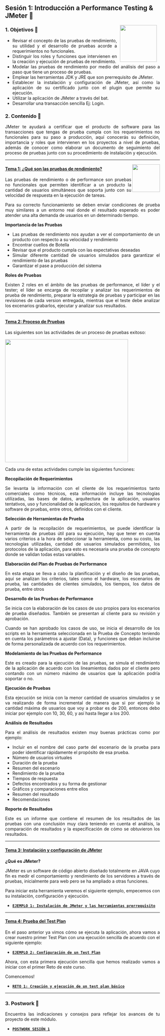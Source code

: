 ## Sesión 1: Introducción a Performance Testing & JMeter 🤖

<img src="../images/android-kotlin.png" align="right" height="120" hspace="10">
<div style="text-align: justify;">

### 1. Objetivos :dart: 

- Revisar el concepto de las pruebas de rendimiento, su utilidad y el desarrollo de pruebas acorde a requerimientos no funcionales.
- Distinguir los roles y funciones que intervienen en la creación y ejecución de pruebas de rendimiento.
- Modelar las pruebas de rendimiento por medio del análisis del paso a paso que tiene un proceso de pruebas.
- Emplear las herramientas JDK y JRE que son prerrequisito de JMeter.
- Establecer la instalación y configuración de JMeter, así como la aplicación de su certificado junto con el plugin que permite su ejecución.
- Utilizar la aplicación de JMeter a través del bat.
- Desarrollar una transacción sencilla Ej: Login.


### 2. Contenido :blue_book:

JMeter te ayudará a certificar que el producto de software para las transacciones que tengas de prueba cumpla con los requerimientos no funcionales para su paso a producción, aquí conocerás su definición, importancia y roles que intervienen en los proyectos a nivel de pruebas, además de conocer como elaborar un documento de seguimiento del proceso de pruebas junto con su procedimiento de instalación y ejecución.

---

<img src="images/tools.png" align="right" height="90"> 

#### <ins>Tema 1: ¿Qué son las pruebas de rendimiento?</ins>

Las pruebas de rendimiento o de performance son pruebas no funcionales que permiten identificar a un producto la cantidad de usuarios simultáneos que soporta junto con su velocidad de respuesta en la ejecución de tareas.

Para su correcto funcionamiento se deben enviar condiciones de prueba muy similares a un entorno real donde el resultado esperado es poder atender una alta demanda de usuarios en un determinado tiempo.

**Importancia de las Pruebas**
  
- Las pruebas de rendimiento nos ayudan a ver el comportamiento de un producto con respecto a su velocidad y rendimiento
- Encontrar cuellos de Botella
- Revisar que el producto cumpla con las expectativas deseadas
- Simular diferente cantidad de usuarios simulados para garantizar el rendimiento de las pruebas
- Garantizar el pase a producción del sistema
  
  
**Roles de Pruebas**
  
Existen 2 roles en el ámbito de las pruebas de performance, el líder y el tester; el líder se encarga de recopilar y analizar los requerimientos de prueba de rendimiento, preparar la estrategia de pruebas y participar en las revisiones de cada version entregada, mientras que el teste debe analizar los excenarios grabarlos, ejecutar y analizar sus resultados.
  
---
#### <ins>Tema 2: Proceso de Pruebas</ins>

Las siguientes son las actividades de un proceso de pruebas exitoso:
 
<img src="https://user-images.githubusercontent.com/22419786/154817999-aa42f0fb-3f52-4f6c-b024-21eaba92d7a2.jpg" align="center" height="400"> 

Cada una de estas actividades cumple las siguientes funciones:
  
**Recopilación de Requerimientos**
  
Se levanta la información con el cliente de los requerimientos tanto comerciales como técnicos, esta información incluye las tecnologías utilizadas, las bases de datos, arquitectura de la aplicación, usuarios tentativos, uso y funcionalidad de la aplicación, los requisitos de hardware y software de pruebas, entre otros, definidos con el cliente.
  
**Selección de Herramientas de Prueba**
  
A partir de la recopilación de requerimientos, se puede  identificar la herramienta de pruebas útil para su ejecución, hay que tener en cuenta varios criterios a la hora de seleccionar la herramienta, como su costo, las tecnologías utilizadas, cantidad de usuarios simulados permitidos, los protocolos de la aplicación, para esto es necesaria una prueba de concepto donde se validan todas estas variables. 
  
**Elaboración del Plan de Pruebas de Performance**
  
En esta etapa se lleva a cabo la planificación y el diseño de las pruebas, aquí se analizan los criterios, tales como el hardware, los escenarios de prueba, las cantidades de clientes simulados, los tiempos, los datos de prueba, entre otros

**Desarrollo de las Pruebas de Performance**
  
Se inicia con la elaboración de los casos de uso propios para los escenarios de prueba diseñados. También se presentan al cliente para su revisión y aprobación.

Cuando se han aprobado los casos de uso, se inicia el desarrollo de los scripts en la herramienta seleccionada en la Prueba de Concepto teniendo en cuenta los parámetros a ajustar (Data), y funciones que deban incluirse de forma personalizada de acuerdo con los requerimientos.
  
**Modelamiento de las Pruebas de Performance**
  
Este es creado para la ejecución de las pruebas, se simula el rendimiento de la aplicación de acuerdo con los lineamientos dados por el cliente pero contando con un número máximo de usuarios que la aplicación podría soportar o no.
  
**Ejecución de Pruebas**
  
Esta ejecución se inicia con la menor cantidad de usuarios simulados y se va realizando de forma incremental de manera que si por ejemplo la cantidad máxima de usuarios que voy a probar es de 200, entonces debo iniciar por ejemplo con 10, 30, 60, y así hasta llegar a los 200.
  
**Análisis de Resultados**
  
Para el análisis de resultados existen muy buenas prácticas como por ejemplo:
- Incluir en el nombre del caso parte del escenario de la prueba para poder identificar rápidamente el propósito de esa prueba.
- Número de usuarios virtuales
- Duración de la prueba
- Resumen del escenario
- Rendimiento de la prueba
- Tiempos de respuesta
- Defectos encontrados y su forma de gestionar
- Gráficos y comparaciones entre ellos
- Resumen del resultado
- Recomendaciones

  
**Reporte de Resultados**
  
Este es un informe que contiene el resumen de los resultados de las pruebas con una conclusión muy clara teniendo en cuenta el análisis, la comparación de resultados y la especificación de cómo se obtuvieron los resultados.

---

#### <ins>Tema 3: Instalación y configuración de JMeter</ins>

**¿Qué es JMeter?**
  
JMeter es un software de código abierto diseñado totalmente en JAVA cuyo fin es medir el comportamiento y rendimiento de los servidores a través de pruebas, inicialmente para web pero se ha ampliado a otras funciones.
  
Para iniciar esta herramienta veremos el siguiente ejemplo, empecemos con su instalación, configuración y ejecución.

- [**`EJEMPLO 1: Instalación de JMeter y las herramientas prerrequisito`**](./Ejemplo-01)

---

#### <ins>Tema 4: Prueba del Test Plan</ins>

En el paso anterior ya vimos cómo se ejecuta la aplicación, ahora vamos a crear nuestro primer Test Plan con una ejecución sencilla de acuerdo con el siguiente ejemplo:
  
- [**`EJEMPLO 2: Configuración de un Test Plan`**](./Ejemplo-02)

Ahora, con esta primera ejecución sencilla que hemos realizado vamos a iniciar con el primer Reto de este curso.
  
  Comencemos!

- [**`RETO 1: Creación y ejecución de un test plan básico`**](./Reto-01)
---

### 3. Postwork :memo:

Encuentra las indicaciones y consejos para reflejar los avances de tu proyecto de este módulo.

- [**`POSTWORK SESIÓN 1`**](./Postwork/)

<br/>


</div>

